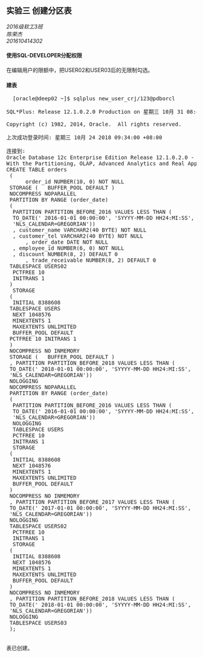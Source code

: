 ## 实验三 创建分区表
*2016级软工3班*  
 *陈荣杰*  
 *201610414302* 

#### 使用SQL-DEVELOPER分配权限  
  在编辑用户的限额中，把USER02和USER03后的无限制勾选。  

#### 建表
  <pre>
  [oracle@deep02 ~]$ sqlplus new_user_crj/123@pdborcl

SQL*Plus: Release 12.1.0.2.0 Production on 星期三 10月 31 08:49:31 2018

Copyright (c) 1982, 2014, Oracle.  All rights reserved.

上次成功登录时间: 星期三 10月 24 2018 09:34:00 +08:00

连接到:
Oracle Database 12c Enterprise Edition Release 12.1.0.2.0 - 64bit Production
With the Partitioning, OLAP, Advanced Analytics and Real Application Testing options
CREATE TABLE orders
 (
      order_id NUMBER(10, 0) NOT NULL
 STORAGE (   BUFFER_POOL DEFAULT )
 NOCOMPRESS NOPARALLEL
 PARTITION BY RANGE (order_date)
 (
  PARTITION PARTITION_BEFORE_2016 VALUES LESS THAN (
  TO_DATE(' 2016-01-01 00:00:00', 'SYYYY-MM-DD HH24:MI:SS',
  'NLS_CALENDAR=GREGORIAN'))
  , customer_name VARCHAR2(40 BYTE) NOT NULL
  , customer_tel VARCHAR2(40 BYTE) NOT NULL
      , order_date DATE NOT NULL
  , employee_id NUMBER(6, 0) NOT NULL
  , discount NUMBER(8, 2) DEFAULT 0
      , trade_receivable NUMBER(8, 2) DEFAULT 0
 TABLESPACE USERS02
  PCTFREE 10
  INITRANS 1
 )
  STORAGE
 (
  INITIAL 8388608
 TABLESPACE USERS
  NEXT 1048576
  MINEXTENTS 1
  MAXEXTENTS UNLIMITED
  BUFFER_POOL DEFAULT
 PCTFREE 10 INITRANS 1
 )
 NOCOMPRESS NO INMEMORY
 STORAGE (   BUFFER_POOL DEFAULT )
 , PARTITION PARTITION_BEFORE_2018 VALUES LESS THAN (
 TO_DATE(' 2018-01-01 00:00:00', 'SYYYY-MM-DD HH24:MI:SS',
 'NLS_CALENDAR=GREGORIAN'))
 NOLOGGING
 NOCOMPRESS NOPARALLEL
 PARTITION BY RANGE (order_date)
 (
  PARTITION PARTITION_BEFORE_2016 VALUES LESS THAN (
  TO_DATE(' 2016-01-01 00:00:00', 'SYYYY-MM-DD HH24:MI:SS',
  'NLS_CALENDAR=GREGORIAN'))
  NOLOGGING
  TABLESPACE USERS
  PCTFREE 10
  INITRANS 1
  STORAGE
 (
  INITIAL 8388608
  NEXT 1048576
  MINEXTENTS 1
  MAXEXTENTS UNLIMITED
  BUFFER_POOL DEFAULT
 )
 NOCOMPRESS NO INMEMORY
 , PARTITION PARTITION_BEFORE_2017 VALUES LESS THAN (
 TO_DATE(' 2017-01-01 00:00:00', 'SYYYY-MM-DD HH24:MI:SS',
 'NLS_CALENDAR=GREGORIAN'))
 NOLOGGING
 TABLESPACE USERS02
  PCTFREE 10
  INITRANS 1
  STORAGE
 (
  INITIAL 8388608
  NEXT 1048576
  MINEXTENTS 1
  MAXEXTENTS UNLIMITED
  BUFFER_POOL DEFAULT
 )
 NOCOMPRESS NO INMEMORY
 , PARTITION PARTITION_BEFORE_2018 VALUES LESS THAN (
 TO_DATE(' 2018-01-01 00:00:00', 'SYYYY-MM-DD HH24:MI:SS',
 'NLS_CALENDAR=GREGORIAN'))
 NOLOGGING
 TABLESPACE USERS03
 );


表已创建。

  </pre>
